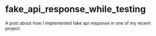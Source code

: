# fake_api_response_while_testing
A post about how I implemented fake api response in one of my recent project.
